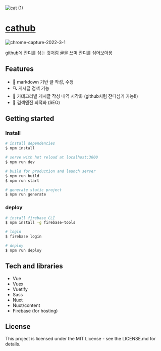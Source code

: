 ![cat (1)](https://user-images.githubusercontent.com/72514247/173262530-f875ae62-d6f5-4f41-aa62-1e325f008a29.png)

# [cathub](https://morethanmin.web.app/)

![chrome-capture-2022-3-1](https://user-images.githubusercontent.com/72514247/161201534-0c7f889a-ac52-4e43-aa99-abef6afbb2b2.gif)

github에 잔디를 심는 것처럼 글을 쓰며 잔디를 심어보아용

## Features

- 📝 markdown 기반 글 작성, 수정
- 🔍 게시글 검색 기능
- 🌱 카테고리별 게시글 작성 내역 시각화 (github처럼 잔디심기 가능!!)
- 🤖 검색엔진 최적화 (SEO)

## Getting started

### Install

```bash
# install dependencies
$ npm install

# serve with hot reload at localhost:3000
$ npm run dev

# build for production and launch server
$ npm run build
$ npm run start

# generate static project
$ npm run generate
```

### deploy

```bash
# install firebase CLI
$ npm install -g firebase-tools

# login
$ firebase login

# deploy
$ npm run deploy

```

## Tech and libraries

- Vue
- Vuex
- Vuetify
- Sass
- Nuxt
- Nuxt/content
- Firebase (for hosting)

## License

This project is licensed under the MIT License - see the LICENSE.md for details.
